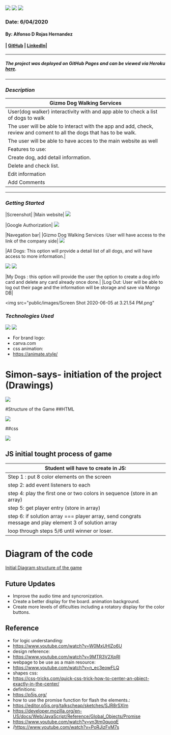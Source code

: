 

<img src="/public/images/ARH Logo (3).png">

<img src="public/images/Screen Shot 2020-06-02 at 9.02.27 AM.png">



<img src="public/images/cachito.jpg">

### Date: 6/04/2020
#### By: Alfonso D Rojas Hernandez 
#### | [GitHub](https://github.com/acostade29) | [LinkedIn](https://www.linkedin.com/in/alfonso-d-rojas-hernandez-2253a0105/)| 
***

##### The project was deployed on GitHub Pages and can be viewed via Heroku [here](https://guizmo-project.herokuapp.com/).
***


### ***Description***
|Gizmo Dog Walking Services  |
|---|
| User(dog walker) interactivity with and app able to check a list of dogs to walk|
| The user will be able to interact with the app and add, check, review and coment to all the dogs that has to be walk. 
| The user will be able to have acces to the main website as well |
| Features to use: |
| Create dog, add detail information.|
| Delete and check list. |
| Edit information|
| Add Comments|

***

### ***Getting Started***
|Screenshot|
|Main website|
<img src="public/images/Screen Shot 2020-06-05 at 2.47.15 PM.png"></image>


|Google Authorization|
<img src="/Users/Home/Desktop/Screen Shot 2020-06-05 at 3.08.58 PM.png"></image>

|Navegation bar|
|Gizmo Dog Walking Services :User will have access to the link of the company side|
<img src="public/images/Screen Shot 2020-06-05 at 3.15.33 PM.png">
<ig src="public/images/Screen Shot 2020-06-05 at 3.14.58 PM.png">

|All Dogs: This option will provide a detail list of all dogs, and will have access to more information.|

<img src="public/images/Screen Shot 2020-06-05 at 3.18.17 PM.png">


<img src= "public/images/Screen Shot 2020-06-05 at 3.19.48 PM.png">

|My Dogs : this option will provide the user the option to create a dog info card and delete any card already once done.|
|Log Out: User will be able to log out their page and the information will be storage and save via Mongo DB|

<img src="public/images/Screen Shot 2020-06-05 at 3.21.54 PM.png"</image>






   

### ***Technologies Used***
<img src="public/images/favicon.ico">
<img src="public/images/herokulogo.png">

- For brand logo:
- canva.com
- css animation:
- https://animate.style/





# Simon-says- initiation of the project (Drawings)

<img src="images /IMG_1484.jpg">


#Structure of the Game 
##HTML 

<img src="images /IMG_1485.jpg">

##css


<img src="images /IMG_1486.jpg">


## JS initial tought process of game 

| Student will have to create in JS: |
|---|
| Step 1 :  put 8 color elements on the screen|
| step 2:  add event listeners to each |
| step 4:  play the first one or two colors in sequence (store in an array) |
| step 5:  get player entry (store in array)|
| step 6:  if solution array === player array, send congrats message and play element 3 of solution array|
| loop through steps 5/6 until winner or loser. | 





# Diagram of the code 

<a href="https://app.diagrams.net/#G1BhJGg4Prv4K_bbhyqU1NnH0b8bpa4VB2">  Initial Diagram structure of the game</a>


## Future Updates 
-  Improve the audio time and syncronization.
-  Create a better display for the board. animation background. 
-  Create more levels of dificulties including a rotatory display for the color buttons.  



## Reference 
- for logic understanding:
-  https://www.youtube.com/watch?v=W0MxUHlZo6U
- design reference:
-  https://www.youtube.com/watch?v=9MTR3V2XpRI
- webpage to be use as a main resource:
-  https://www.youtube.com/watch?v=n_ec3eowFLQ
- shapes css:
-  https://css-tricks.com/quick-css-trick-how-to-center-an-object-exactly-in-the-center/
- definitions:
-  https://p5js.org/
- how to use the promise function for flash the elements.:
-  https://editor.p5js.org/talkscheap/sketches/SJR8rSXlm 
-  https://developer.mozilla.org/en-US/docs/Web/JavaScript/Reference/Global_Objects/Promise 
-  https://www.youtube.com/watch?v=vn3tm0quoqE  
-  /https://www.youtube.com/watch?v=PoRJizFvM7s

